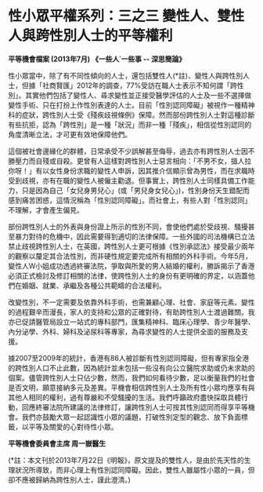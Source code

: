 # 性小眾平權系列：三之三 變性人、雙性人與跨性別人士的平等權利

**平等機會檔案 (2013年7月) 《一些人˙一些事 -- 深思簡論》**

性小眾當中，除了有不同性傾向的人士，還包括雙性人(\*註)、變性人與跨性別人士，但據「社商賢匯」2012年的調查，77%受訪在職人士表示不知何謂「跨性別」。其實他們包括了變性人、尋求變性並正接受醫學評估的人士及一些不選擇做變性手術、只在打扮上作性別表達的人士。目前「性別認同障礙」被視作一種精神科的症狀，跨性別人士受《殘疾歧視條例》保障。然而部份跨性別人士對這種診斷有些抗拒，認為「跨性別」是一種「狀況」而非一種「殘疾」，相信從性別認同的角度清晰立法，才可更有效地保障他們。

這個被社會邊緣化的群體，日常承受不少誤解甚至侮辱，過去亦有跨性別人士因不勝壓力而自殘或自殺。更曾有人這樣對跨性別人士惡言相向：「不男不女，搵人拉你呀！」有以女性身份求職的變性人申訴，因其推介信顯示曾為男性，而在求職時受到歧視，亦有在職的變性人被僱主勸退。但事實上，跨性別人士同樣具備工作能力，只是因為自己「女兒身男兒心」(或「男兒身女兒心」)，性別身份天生錯配而感到痛苦困惑，這情況稱為「性別認同障礙」。而社會上，有些人對「性別認同」不理解，才會產生偏見。

部份跨性別人士的外表與身份證上所示的性別不同，會使他們處於受歧視、騷擾甚至暴力對待的危機中，因此需要得到適切的法律保障。一些外國的司法機構已立法禁止歧視跨性別人士，在英國，跨性別人士更可根據《性別承認法》接受最少兩年的觀察以釐定其合法性別，而非硬性規定要完成所有相關的外科手術。今年5月，變性人W小姐成功透過終審法院，爭取與所愛的男人結婚的權利，勝訴揭示了香港必須正式檢討及修訂相關的法律，使跨性別人士的身份有更明確的界定，以涵蓋他們在婚姻、就業、承繼及各種公共範疇的合法權利。

改變性別，不一定需要及依靠外科手術，也需兼顧心理、社會、家庭等元素。變性的過程艱辛而漫長，家人的支持和公眾的正確對待，有助跨性別人士渡過難關。我亦已促請醫管局設立一站式的專科部門，匯集精神科、臨床心理學、青少年醫學、內分泌學、外科、婦科及泌尿科等專家，為尋求變性的人士提供全面的服務及支援。

據2007至2009年的統計，香港有86人被診斷有性別認同障礙，但有專家指全港的跨性別人口不止此數，因為統計並未包括一些沒有向公立醫院求助或仍未求助的個案。儘管跨性別人士只佔少數，然而，我們如何看待少數，足以衡量我們的社會是否文明，願意接納多元及差異。平機會相信跨性別人士及所有性小眾均應享有與其他人相同的權利，過有尊嚴和不受騷擾的生活。我們呼籲政府盡快採取具體行動，回應終審法院所建議的法律修訂，讓跨性別人士可按其性別認同而得享平等機會。我們亦鼓勵大眾一起認識性小眾的議題，打破性別定型的觀念、放下負面標籤，以平等及關愛的心對待性小眾。

**平等機會委員會主席 周一嶽醫生**

(\*註：本文刊於2013年7月22日《明報》，原文提及的雙性人，是由於先天性的生理狀況所導致，而非心理上有性別認同障礙。因此，雙性人雖屬性小眾的一員，但卻不應被歸納為跨性別人士，謹此澄清。)